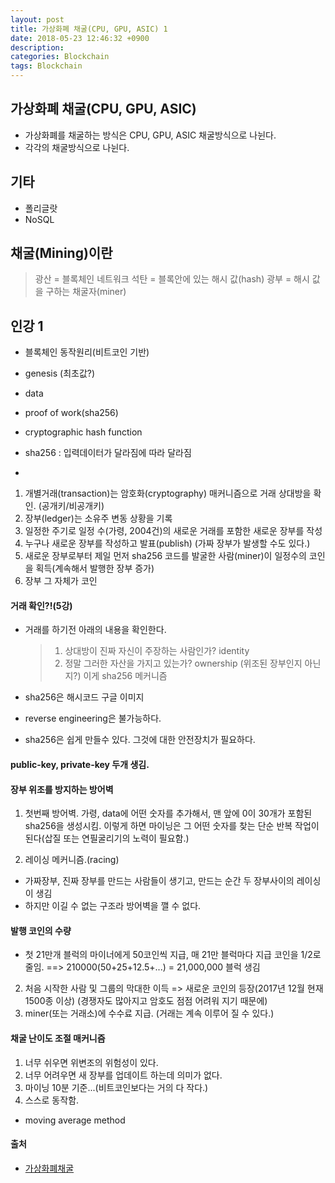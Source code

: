 ```yaml
---
layout: post
title: 가상화폐 채굴(CPU, GPU, ASIC) 1
date: 2018-05-23 12:46:32 +0900
description:
categories: Blockchain
tags: Blockchain
---
```


## 가상화폐 채굴(CPU, GPU, ASIC)

- 가상화폐를 채굴하는 방식은 CPU, GPU, ASIC 채굴방식으로 나뉜다.
- 각각의 채굴방식으로 나뉜다.

## 기타

- 폴리글랏
- NoSQL

## 채굴(Mining)이란

> 광산 = 블록체인 네트워크
> 석탄 = 블록안에 있는 해시 값(hash)
> 광부 = 해시 값을 구하는 채굴자(miner)

## 인강 1

- 블록체인 동작원리(비트코인 기반)
- genesis (최초값?)
- data
- proof of work(sha256)
- cryptographic hash function

- sha256 : 입력데이터가 달라짐에 따라 달라짐

-

1. 개별거래(transaction)는 암호화(cryptography) 매커니즘으로 거래 상대방을 확인. (공개키/비공개키)
2. 장부(ledger)는 소유주 변동 상황을 기록
3. 일정한 주기로 일정 수(가령, 2004건)의 새로운 거래를 포함한 새로운 장부를 작성
4. 누구나 새로운 장부를 작성하고 발표(publish) (가짜 장부가 발생할 수도 있다.)
5. 새로운 장부로부터 제일 먼저 sha256 코드를 발굴한 사람(miner)이 일정수의 코인을 획득(계속해서 발행한 장부 증가)
6. 장부 그 자체가 코인

#### 거래 확인?!(5강)

- 거래를 하기전 아래의 내용을 확인한다.

  > 1. 상대방이 진짜 자신이 주장하는 사람인가? identity
  > 2. 정말 그러한 자산을 가지고 있는가? ownership (위조된 장부인지 아닌지?)
  >    이게 sha256 메커니즘

- sha256은 해시코드
  구글 이미지
- reverse engineering은 불가능하다.
- sha256은 쉽게 만들수 있다. 그것에 대한 안전장치가 필요하다.

#### public-key, private-key 두개 생김.

#### 장부 위조를 방지하는 방어벽

1. 첫번째 방어벽.
   가령, data에 어떤 숫자를 추가해서, 맨 앞에 0이 30개가 포함된 sha256을 생성시킴.
   이렇게 하면 마이닝은 그 어떤 숫자를 찾는 단순 반복 작업이 된다(삽질 또는 연필굴리기의 노력이 필요함.)

2. 레이싱 메커니즘.(racing)

- 가짜장부, 진짜 장부를 만드는 사람들이 생기고, 만드는 순간 두 장부사이의 레이싱이 생김
- 하지만 이길 수 없는 구조라 방어벽을 깰 수 없다.

#### 발행 코인의 수량

- 첫 21만개 블럭의 마이너에게 50코인씩 지급, 매 21만 블럭마다 지급 코인을 1/2로 줄임.
  ==> 210000(50+25+12.5+...) = 21,000,000 블럭 생김

2. 처음 시작한 사람 및 그룹의 막대한 이득 => 새로운 코인의 등장(2017년 12월 현재 1500종 이상) (경쟁자도 많아지고 암호도 점점 어려워 지기 때문에)
3. miner(또는 거래소)에 수수료 지급. (거래는 계속 이루어 질 수 있다.)

#### 채굴 난이도 조절 매커니즘

1. 너무 쉬우면 위변조의 위험성이 있다.
2. 너무 어려우면 새 장부를 업데이트 하는데 의미가 없다.
3. 마이닝 10분 기준...(비트코인보다는 거의 다 작다.)
4. 스스로 동작함.

- moving average method

#### 출처

- [가상화폐채굴](http://justintimekorea.blogspot.kr/2017/11/cpu-gpu-asic.html)
